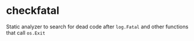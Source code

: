 # checkfatal
Static analyzer to search for dead code after `log.Fatal` and other functions that call `os.Exit`
